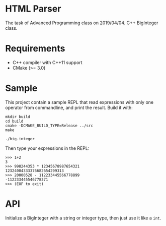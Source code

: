 # HTML Parser
The task of Advanced Programming class on 2019/04/04. C++ BigInteger class.

# Requirements
* C++ compiler with C++11 support
* CMake (>= 3.0)

# Sample
This project contain a sample REPL that read expressions with only one operator from commandline, and print the result. Build it with:

```
mkdir build
cd build
cmake -DCMAKE_BUILD_TYPE=Release ../src
make

./big-integer
```

Then type your expressions in the REPL:

```
>>> 1+2
3
>>> 998244353 * 12345678987654321
12324004333376682654299313
>>> 20000528 - 112233445566778899
-112233445546778371
>>> (EOF to exit)
```

# API
Initialize a BigInteger with a string or integer type, then just use it like a `int`.
